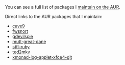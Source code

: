 You can see a full list of packages I [maintain on the AUR][aurList].

Direct links to the AUR packages that I maintain:

* [cave9]
* [fwsnort]
* [gdevilspie]
* [mutt-great-dane]
* [stfl-ruby]
* [ted2mkv]
* [xmonad-log-applet-xfce4-git]

[aurList]: http://aur.archlinux.org/packages.php?SeB=m&K=evaryont
[cave9]: http://aur.archlinux.org/packages/cave9/
[fwsnort]: http://aur.archlinux.org/packages/fwsnort/
[gdevilspie]: http://aur.archlinux.org/packages/gdevilspie/
[mutt-great-dane]: http://aur.archlinux.org/packages/mutt-great-dane/
[stfl-ruby]: http://aur.archlinux.org/packages/stfl-ruby/
[ted2mkv]: http://aur.archlinux.org/packages/ted2mkv/
[xmonad-log-applet-xfce4-git]: https://aur.archlinux.org/packages/xmonad-log-applet-xfce4-git/
